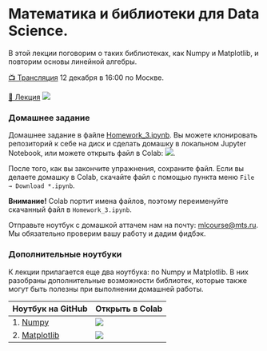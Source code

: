 # Математика и библиотеки для Data Science.

В этой лекции поговорим о таких библиотеках, как Numpy и Matplotlib, и повторим основы линейной алгебры.

[📺 Трансляция](https://youtu.be/4gthmN3BfRw) 12 декабря в 16:00 по Москве.

[📒 Лекция](https://github.com/mts-machines-learn/ml-course-dec2019/blob/master/3.%20%D0%9E%D1%81%D0%BD%D0%BE%D0%B2%D0%BD%D1%8B%D0%B5%20%D0%B1%D0%B8%D0%B1%D0%BB%D0%B8%D0%BE%D1%82%D0%B5%D0%BA%D0%B8/001_DS_Libraries.ipynb) <a href="https://colab.research.google.com/github/mts-machines-learn/ml-course-dec2019/blob/master/3.%20%D0%9E%D1%81%D0%BD%D0%BE%D0%B2%D0%BD%D1%8B%D0%B5%20%D0%B1%D0%B8%D0%B1%D0%BB%D0%B8%D0%BE%D1%82%D0%B5%D0%BA%D0%B8/001_DS_Libraries.ipynb"><img src="https://colab.research.google.com/assets/colab-badge.svg"/></a>

### Домашнее задание

Домашнее задание в файле [Homework_3.ipynb](https://github.com/mts-machines-learn/ml-course-dec2019/blob/master/3.%20%D0%9E%D1%81%D0%BD%D0%BE%D0%B2%D0%BD%D1%8B%D0%B5%20%D0%B1%D0%B8%D0%B1%D0%BB%D0%B8%D0%BE%D1%82%D0%B5%D0%BA%D0%B8/Homework_3.ipynb). Вы можете клонировать репозиторий к себе на диск и сделать домашку в локальном Jupyter Notebook, или можете открыть файл в Colab: <a href="https://colab.research.google.com/github/mts-machines-learn/ml-course-dec2019/blob/master/3.%20%D0%9E%D1%81%D0%BD%D0%BE%D0%B2%D0%BD%D1%8B%D0%B5%20%D0%B1%D0%B8%D0%B1%D0%BB%D0%B8%D0%BE%D1%82%D0%B5%D0%BA%D0%B8/Homework_3.ipynb"><img src="https://colab.research.google.com/assets/colab-badge.svg"/></a>.

После того, как вы закончите упражнения, сохраните файл. Если вы делаете домашку в Colab, скачайте файл с помощью пункта меню `File → Download *.ipynb`.

**Внимание!**  Colab портит имена файлов, поэтому переименуйте скачанный файл в `Homework_3.ipynb`.

Отправьте ноутбук с домашкой аттачем нам на почту: mlcourse@mts.ru. Мы обязательно проверим вашу работу и дадим фидбэк.

### Дополнительные ноутбуки

К лекции прилагается еще два ноутбука: по Numpy и Matplotlib. В них разобраны дополнительные возможности библиотек, которые также могут быть полезны при выполнении домашней работы.

| Ноутбук на GitHub | Открыть в Colab |
| --- | --- |
| 1. [Numpy](https://github.com/mts-machines-learn/ml-course-dec2019/blob/master/3.%20%D0%9E%D1%81%D0%BD%D0%BE%D0%B2%D0%BD%D1%8B%D0%B5%20%D0%B1%D0%B8%D0%B1%D0%BB%D0%B8%D0%BE%D1%82%D0%B5%D0%BA%D0%B8/002_Numpy.ipynb) | <a href="https://colab.research.google.com/github/mts-machines-learn/ml-course-dec2019/blob/master/3.%20%D0%9E%D1%81%D0%BD%D0%BE%D0%B2%D0%BD%D1%8B%D0%B5%20%D0%B1%D0%B8%D0%B1%D0%BB%D0%B8%D0%BE%D1%82%D0%B5%D0%BA%D0%B8/002_Numpy.ipynb"><img src="https://colab.research.google.com/assets/colab-badge.svg"/></a> |
| 2. [Matplotlib](https://github.com/mts-machines-learn/ml-course-dec2019/blob/master/3.%20%D0%9E%D1%81%D0%BD%D0%BE%D0%B2%D0%BD%D1%8B%D0%B5%20%D0%B1%D0%B8%D0%B1%D0%BB%D0%B8%D0%BE%D1%82%D0%B5%D0%BA%D0%B8/003_Matplotlib.ipynb) | <a href="https://colab.research.google.com/github/mts-machines-learn/ml-course-dec2019/blob/master/3.%20%D0%9E%D1%81%D0%BD%D0%BE%D0%B2%D0%BD%D1%8B%D0%B5%20%D0%B1%D0%B8%D0%B1%D0%BB%D0%B8%D0%BE%D1%82%D0%B5%D0%BA%D0%B8/003_Matplotlib.ipynb"><img src="https://colab.research.google.com/assets/colab-badge.svg"/></a> |
